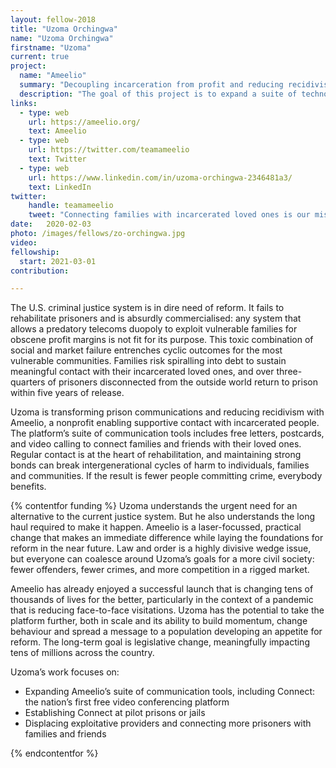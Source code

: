 ```yaml
---
layout: fellow-2018
title: "Uzoma Orchingwa"
name: "Uzoma Orchingwa"
firstname: "Uzoma"
current: true
project:
  name: "Ameelio"
  summary: "Decoupling incarceration from profit and reducing recidivism"
  description: "The goal of this project is to expand a suite of technology tools to enable communication between prisoners and their families and reduce recidivism."
links:
  - type: web
    url: https://ameelio.org/
    text: Ameelio
  - type: web
    url: https://twitter.com/teamameelio
    text: Twitter
  - type: web
    url: https://www.linkedin.com/in/uzoma-orchingwa-2346481a3/
    text: LinkedIn
twitter:
    handle: teamameelio
    tweet: "Connecting families with incarcerated loved ones is our mission. Nobody should have to pay to stay connected."
date:   2020-02-03
photo: /images/fellows/zo-orchingwa.jpg
video:
fellowship:
  start: 2021-03-01
contribution:

---
```

The U.S. criminal justice system is in dire need of reform. It fails to rehabilitate prisoners and is absurdly commercialised: any system that allows a predatory telecoms duopoly to exploit vulnerable families for obscene profit margins is not fit for its purpose. This toxic combination of social and market failure entrenches cyclic outcomes for the most vulnerable communities. Families risk spiralling into debt to sustain meaningful contact with their incarcerated loved ones, and over three-quarters of prisoners disconnected from the outside world return to prison within five years of release.

Uzoma is transforming prison communications and reducing recidivism with Ameelio, a nonprofit enabling supportive contact with incarcerated people. The platform’s suite of communication tools includes free letters, postcards, and video calling to connect families and friends with their loved ones. Regular contact is at the heart of rehabilitation, and maintaining strong bonds can break intergenerational cycles of harm to individuals, families and communities. If the result is fewer people committing crime, everybody benefits. 
 

{% contentfor funding %}
Uzoma understands the urgent need for an alternative to the current justice system. But he also understands the long haul required to make it happen. Ameelio is a laser-focussed, practical change that makes an immediate difference while laying the foundations for reform in the near future. Law and order is a highly divisive wedge issue, but everyone can coalesce around Uzoma’s goals for a more civil society: fewer offenders, fewer crimes, and more competition in a rigged market. 

Ameelio has already enjoyed a successful launch that is changing tens of thousands of lives for the better, particularly in the context of a pandemic that is reducing face-to-face visitations. Uzoma has the potential to take the platform further, both in scale and its ability to build momentum, change behaviour and spread a message to a population developing an appetite for reform. The long-term goal is legislative change, meaningfully impacting tens of millions across the country.  

Uzoma’s work focuses on:

 - Expanding Ameelio’s suite of communication tools, including Connect: the nation’s first free video conferencing platform
 - Establishing Connect at pilot prisons or jails
 - Displacing exploitative providers and connecting more prisoners with families and friends


{% endcontentfor %}